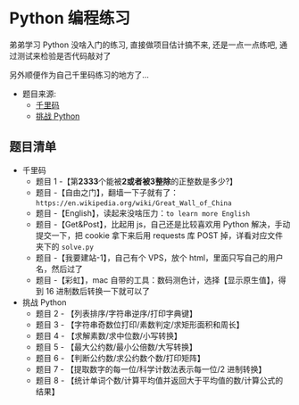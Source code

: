 # Python 编程练习
弟弟学习 Python 没啥入门的练习, 直接做项目估计搞不来, 还是一点一点练吧, 通过测试来检验是否代码敲对了

另外顺便作为自己千里码练习的地方了...

* 题目来源:
    * [千里码](http://www.qlcoder.com/explore)
    * [挑战 Python](http://www.pythontip.com/coding/code_oj)

## 题目清单
* 千里码
    * 题目 1 -【第**2333**个能被**2或者被3整除**的正整数是多少?】
    * 题目 -【自由之门】，翻墙一下子就有了： `https://en.wikipedia.org/wiki/Great_Wall_of_China`
    * 题目 -【English】，读起来没啥压力：`to learn more English`
    * 题目 -【Get&Post】，比起用 js，自己还是比较喜欢用 Python 解决，手动提交一下，把 cookie 拿下来后用 requests 库 POST 掉，详看对应文件夹下的 `solve.py`
    * 题目 -【我要建站-1】，自己有个 VPS，放个 html，里面只写自己的用户名，然后过了
    * 题目 -【彩虹】，mac 自带的工具：数码测色计，选择【显示原生值】，得到 16 进制数后转换一下就可以了
* 挑战 Python
    * 题目 2 - 【列表排序/字符串逆序/打印字典键】
    * 题目 3 - 【字符串奇数位打印/素数判定/求矩形面积和周长】
    * 题目 4 - 【求解素数/求中位数/小写转换】
    * 题目 5 - 【最大公约数/最小公倍数/大写转换】
    * 题目 6 - 【判断公约数/求公约数个数/打印矩阵】
    * 题目 7 - 【提取数字的每一位/科学计数法表示每一位/2 进制转换】
    * 题目 8 - 【统计单词个数/计算平均值并返回大于平均值的数/计算公式的结果】